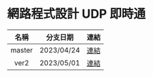 # 網路程式設計 UDP 即時通
|名稱|分支日期|連結|
|:----:|:----:|:----:|
|master|2023/04/24|[連結](https://github.com/XiaoYu0708/WinFormsApp-2023-04-24/tree/master)|
|ver2|2023/05/01|[連結](https://github.com/XiaoYu0708/WinFormsApp-2023-04-24/tree/ver2)|
